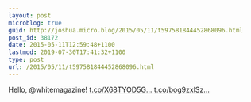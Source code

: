 ```yaml
---
layout: post
microblog: true
guid: http://joshua.micro.blog/2015/05/11/t597581844452868096.html
post_id: 38172
date: 2015-05-11T12:59:48+1100
lastmod: 2019-07-30T17:41:32+1100
type: post
url: /2015/05/11/t597581844452868096.html
---
```

Hello, @whitemagazine! [t.co/X68TYOD5G...](http://t.co/X68TYOD5Gg) [t.co/bog9zxlSz...](http://t.co/bog9zxlSzX)
